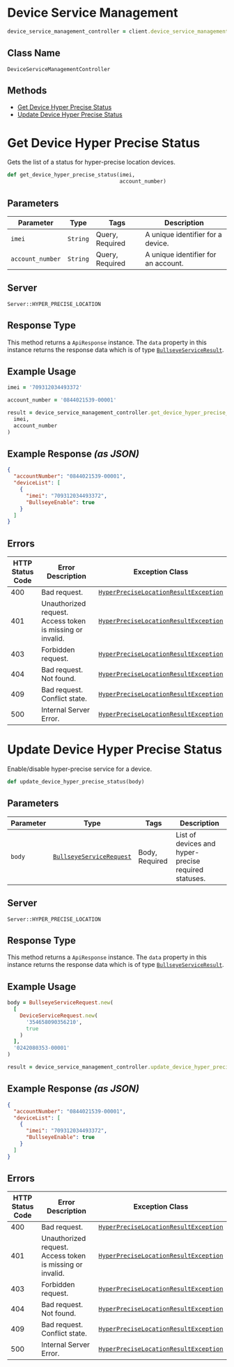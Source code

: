 # Device Service Management

```ruby
device_service_management_controller = client.device_service_management
```

## Class Name

`DeviceServiceManagementController`

## Methods

* [Get Device Hyper Precise Status](../../doc/controllers/device-service-management.md#get-device-hyper-precise-status)
* [Update Device Hyper Precise Status](../../doc/controllers/device-service-management.md#update-device-hyper-precise-status)


# Get Device Hyper Precise Status

Gets the list of a status for hyper-precise location devices.

```ruby
def get_device_hyper_precise_status(imei,
                                    account_number)
```

## Parameters

| Parameter | Type | Tags | Description |
|  --- | --- | --- | --- |
| `imei` | `String` | Query, Required | A unique identifier for a device. |
| `account_number` | `String` | Query, Required | A unique identifier for an account. |

## Server

`Server::HYPER_PRECISE_LOCATION`

## Response Type

This method returns a `ApiResponse` instance. The `data` property in this instance returns the response data which is of type [`BullseyeServiceResult`](../../doc/models/bullseye-service-result.md).

## Example Usage

```ruby
imei = '709312034493372'

account_number = '0844021539-00001'

result = device_service_management_controller.get_device_hyper_precise_status(
  imei,
  account_number
)
```

## Example Response *(as JSON)*

```json
{
  "accountNumber": "0844021539-00001",
  "deviceList": [
    {
      "imei": "709312034493372",
      "BullseyeEnable": true
    }
  ]
}
```

## Errors

| HTTP Status Code | Error Description | Exception Class |
|  --- | --- | --- |
| 400 | Bad request. | [`HyperPreciseLocationResultException`](../../doc/models/hyper-precise-location-result-exception.md) |
| 401 | Unauthorized request. Access token is missing or invalid. | [`HyperPreciseLocationResultException`](../../doc/models/hyper-precise-location-result-exception.md) |
| 403 | Forbidden request. | [`HyperPreciseLocationResultException`](../../doc/models/hyper-precise-location-result-exception.md) |
| 404 | Bad request. Not found. | [`HyperPreciseLocationResultException`](../../doc/models/hyper-precise-location-result-exception.md) |
| 409 | Bad request. Conflict state. | [`HyperPreciseLocationResultException`](../../doc/models/hyper-precise-location-result-exception.md) |
| 500 | Internal Server Error. | [`HyperPreciseLocationResultException`](../../doc/models/hyper-precise-location-result-exception.md) |


# Update Device Hyper Precise Status

Enable/disable hyper-precise service for a device.

```ruby
def update_device_hyper_precise_status(body)
```

## Parameters

| Parameter | Type | Tags | Description |
|  --- | --- | --- | --- |
| `body` | [`BullseyeServiceRequest`](../../doc/models/bullseye-service-request.md) | Body, Required | List of devices and hyper-precise required statuses. |

## Server

`Server::HYPER_PRECISE_LOCATION`

## Response Type

This method returns a `ApiResponse` instance. The `data` property in this instance returns the response data which is of type [`BullseyeServiceResult`](../../doc/models/bullseye-service-result.md).

## Example Usage

```ruby
body = BullseyeServiceRequest.new(
  [
    DeviceServiceRequest.new(
      '354658090356210',
      true
    )
  ],
  '0242080353-00001'
)

result = device_service_management_controller.update_device_hyper_precise_status(body)
```

## Example Response *(as JSON)*

```json
{
  "accountNumber": "0844021539-00001",
  "deviceList": [
    {
      "imei": "709312034493372",
      "BullseyeEnable": true
    }
  ]
}
```

## Errors

| HTTP Status Code | Error Description | Exception Class |
|  --- | --- | --- |
| 400 | Bad request. | [`HyperPreciseLocationResultException`](../../doc/models/hyper-precise-location-result-exception.md) |
| 401 | Unauthorized request. Access token is missing or invalid. | [`HyperPreciseLocationResultException`](../../doc/models/hyper-precise-location-result-exception.md) |
| 403 | Forbidden request. | [`HyperPreciseLocationResultException`](../../doc/models/hyper-precise-location-result-exception.md) |
| 404 | Bad request. Not found. | [`HyperPreciseLocationResultException`](../../doc/models/hyper-precise-location-result-exception.md) |
| 409 | Bad request. Conflict state. | [`HyperPreciseLocationResultException`](../../doc/models/hyper-precise-location-result-exception.md) |
| 500 | Internal Server Error. | [`HyperPreciseLocationResultException`](../../doc/models/hyper-precise-location-result-exception.md) |

